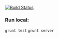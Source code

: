 [![Build Status](https://travis-ci.org/ember-kyiv-club/ember-kyiv-club-site.png?branch=master)](https://travis-ci.org/ember-kyiv-club/ember-kyiv-club-site)

### Run local:

`grunt test`
`grunt server`

